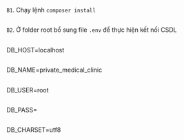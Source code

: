 `B1`. Chạy lệnh `composer install`
##
`B2`. Ở folder root bổ sung file `.env` để thực hiện kết nối CSDL
##
DB_HOST=localhost
##
DB_NAME=private_medical_clinic
##
DB_USER=root
##
DB_PASS=
##
DB_CHARSET=utf8